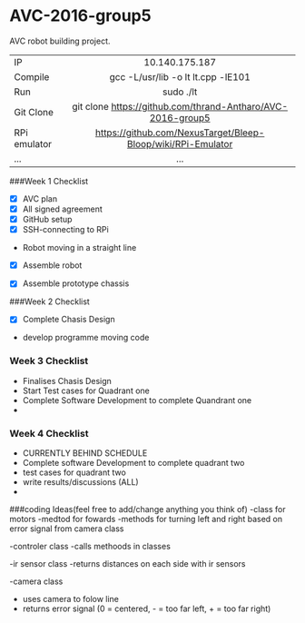 # AVC-2016-group5
AVC robot building project.

|  |   |
| :------------ |:---------------:| 
| IP | 10.140.175.187 |
| Compile | gcc -L/usr/lib -o lt lt.cpp -lE101 |
| Run | sudo ./lt |
| Git Clone | git clone https://github.com/thrand-Antharo/AVC-2016-group5 |
| RPi emulator |  https://github.com/NexusTarget/Bleep-Bloop/wiki/RPi-Emulator |
| ...      | ... |





###Week 1 Checklist 

- [x] AVC plan 
-  [x] All signed agreement 
- [x] GitHub setup
- [x] SSH-connecting to RPi 
- Robot moving in a straight line 
- [x] Assemble robot
- [x] Assemble prototype chassis 


###Week 2 Checklist 

- [x] Complete Chasis Design 
-  develop programme moving code 


 

### Week 3 Checklist 

- Finalises Chasis Design 
- Start Test cases for Quadrant one 
- Complete Software Development to complete Quandrant one 
- 

### Week 4 Checklist 
- CURRENTLY BEHIND SCHEDULE 
- Complete software Development to complete quadrant two
- test cases for quadrant two 
- write results/discussions (ALL)
-




  
  
###coding Ideas(feel free to add/change anything you think of)
-class for motors 
-medtod for fowards 
-methods for turning left and right based on error signal from camera class

-controler class
-calls methoods in classes

-ir sensor class
-returns distances on each side with ir sensors

-camera class 
- uses camera to folow line
- returns error signal (0 = centered, - = too far left, + = too far right)

